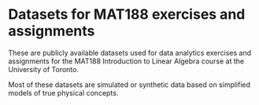# Datasets for MAT188 exercises and assignments

These are publicly available datasets used for data analytics exercises and assignments for the MAT188 Introduction to Linear Algebra course at the University of Toronto.

Most of these datasets are simulated or synthetic data based on simplified models of true physical concepts.
